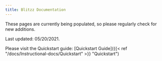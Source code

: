 ```yaml
---
title: Blitzz Documentation
---
```

These pages are currently being populated, so please regularly check for new additions.

Last updated: 05/20/2021.  

Please visit the Quickstart guide: [Quickstart Guide]({{< ref "/docs/Instructional-docs/Quickstart" >}} "Quickstart")
